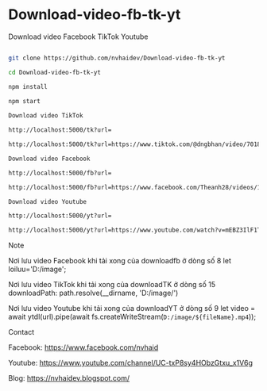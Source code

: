 # Download-video-fb-tk-yt
Download video Facebook TikTok Youtube


```sh

git clone https://github.com/nvhaidev/Download-video-fb-tk-yt

cd Download-video-fb-tk-yt

npm install

npm start
 
Download video TikTok

http://localhost:5000/tk?url=

http://localhost:5000/tk?url=https://www.tiktok.com/@dngbhan/video/7018898864203762945

Download video Facebook

http://localhost:5000/fb?url=

http://localhost:5000/fb?url=https://www.facebook.com/Theanh28/videos/193096602659821

Download video Youtube

http://localhost:5000/yt?url=

http://localhost:5000/yt?url=https://www.youtube.com/watch?v=mEBZ3IlF1TU

```

Note 

Nơi lưu video Facebook khi tải xong của downloadfb ở dòng số 8  let loiluu='D:/image';

Nơi lưu video TikTok khi tải xong của downloadTK ở dòng số 15   downloadPath: path.resolve(__dirname, 'D:/image/')

Nơi lưu video Youtube khi tải xong của downloadYT ở dòng số 9    let video = await ytdl(url).pipe(await fs.createWriteStream(`D:/image/${fileName}.mp4`));

Contact

Facebook: https://www.facebook.com/nvhaid

Youtube: https://www.youtube.com/channel/UC-txP8sy4HObzGtxu_x1V6g

Blog: https://nvhaidev.blogspot.com/
